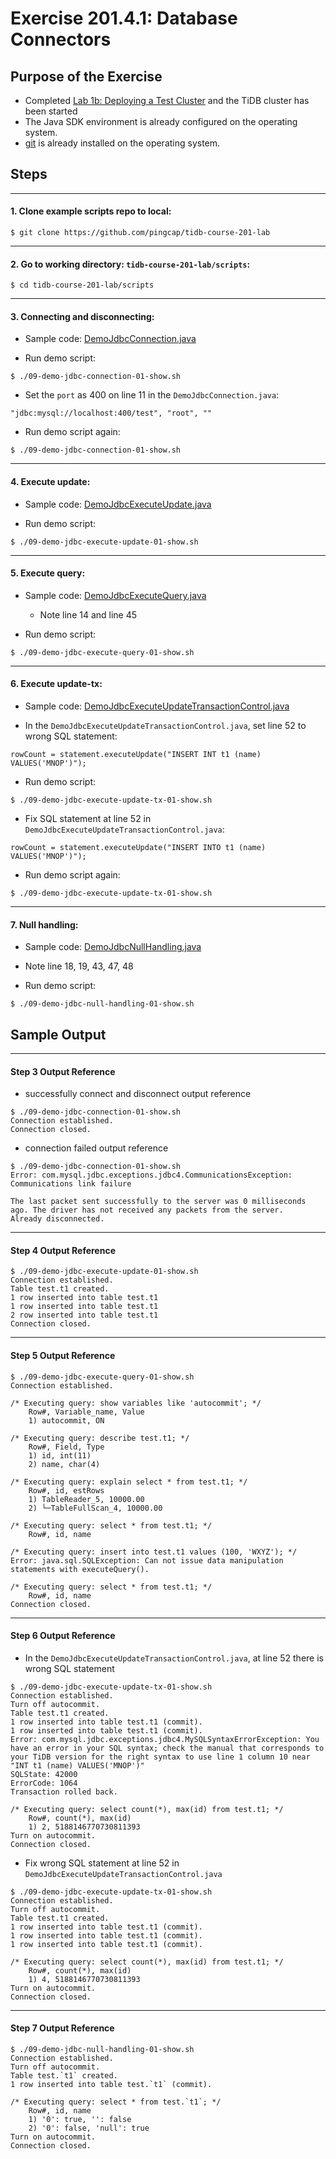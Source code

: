# Exercise 201.4.1: Database Connectors

## Purpose of the Exercise
+ Completed [Lab 1b: Deploying a Test Cluster](https://eng.edu.pingcap.com/unit/view/id:2467) and the TiDB cluster has been started
+ The Java SDK environment is already configured on the operating system.
+ [git](https://git-scm.com/) is already installed on the operating system.


## Steps

-----------------------------------------------
#### 1. Clone example scripts repo to local:
```
$ git clone https://github.com/pingcap/tidb-course-201-lab
```

-----------------------------------------------
#### 2. Go to working directory: `tidb-course-201-lab/scripts`:
```
$ cd tidb-course-201-lab/scripts
```

-----------------------------------------------
#### 3. Connecting and disconnecting:
+ Sample code:
[DemoJdbcConnection.java](https://github.com/pingcap/tidb-course-201-lab/blob/master/scripts/DemoJdbcConnection.java)

+ Run demo script:
```
$ ./09-demo-jdbc-connection-01-show.sh
```

+ Set the `port` as 400 on line 11 in the `DemoJdbcConnection.java`:
```
"jdbc:mysql://localhost:400/test", "root", ""
```

+ Run demo script again:
```
$ ./09-demo-jdbc-connection-01-show.sh
```

-----------------------------------------------
#### 4. Execute update: 
+ Sample code:
[DemoJdbcExecuteUpdate.java](https://github.com/pingcap/tidb-course-201-lab/blob/master/scripts/DemoJdbcExecuteUpdate.java)

+ Run demo script:
```
$ ./09-demo-jdbc-execute-update-01-show.sh
```

-----------------------------------------------
#### 5. Execute query:
+ Sample code:
[DemoJdbcExecuteQuery.java](https://github.com/pingcap/tidb-course-201-lab/blob/master/scripts/DemoJdbcExecuteQuery.java)
  + Note line 14 and line 45

+ Run demo script:
```
$ ./09-demo-jdbc-execute-query-01-show.sh
```

-----------------------------------------------
#### 6. Execute update-tx:
+ Sample code:
[DemoJdbcExecuteUpdateTransactionControl.java](https://github.com/pingcap/tidb-course-201-lab/blob/master/scripts/DemoJdbcExecuteUpdateTransactionControl.java)

+  In the `DemoJdbcExecuteUpdateTransactionControl.java`, set line 52 to wrong SQL statement:
```
rowCount = statement.executeUpdate("INSERT INT t1 (name) VALUES('MNOP')");
```

+ Run demo script:
```
$ ./09-demo-jdbc-execute-update-tx-01-show.sh 
```

+ Fix SQL statement at line 52 in `DemoJdbcExecuteUpdateTransactionControl.java`:
```
rowCount = statement.executeUpdate("INSERT INTO t1 (name) VALUES('MNOP')");
```

+ Run demo script again:
```
$ ./09-demo-jdbc-execute-update-tx-01-show.sh 
```

-----------------------------------------------
#### 7. Null handling:
+ Sample code:
[DemoJdbcNullHandling.java](https://github.com/pingcap/tidb-course-201-lab/blob/master/scripts/DemoJdbcNullHandling.java)
+ Note line 18, 19, 43, 47, 48


+ Run demo script:
```
$ ./09-demo-jdbc-null-handling-01-show.sh
```

## Sample Output

-----------------------------------------------
#### Step 3 Output Reference
+ successfully connect and disconnect output reference
```
$ ./09-demo-jdbc-connection-01-show.sh
Connection established.
Connection closed.
```

+ connection failed output reference
```
$ ./09-demo-jdbc-connection-01-show.sh
Error: com.mysql.jdbc.exceptions.jdbc4.CommunicationsException: Communications link failure

The last packet sent successfully to the server was 0 milliseconds ago. The driver has not received any packets from the server.
Already disconnected.
```

-----------------------------------------------
#### Step 4 Output Reference
```
$ ./09-demo-jdbc-execute-update-01-show.sh
Connection established.
Table test.t1 created.
1 row inserted into table test.t1
1 row inserted into table test.t1
2 row inserted into table test.t1
Connection closed.
```

-----------------------------------------------
#### Step 5 Output Reference
```
$ ./09-demo-jdbc-execute-query-01-show.sh
Connection established.

/* Executing query: show variables like 'autocommit'; */
	Row#, Variable_name, Value
	1) autocommit, ON

/* Executing query: describe test.t1; */
	Row#, Field, Type
	1) id, int(11)
	2) name, char(4)

/* Executing query: explain select * from test.t1; */
	Row#, id, estRows
	1) TableReader_5, 10000.00
	2) └─TableFullScan_4, 10000.00

/* Executing query: select * from test.t1; */
	Row#, id, name

/* Executing query: insert into test.t1 values (100, 'WXYZ'); */
Error: java.sql.SQLException: Can not issue data manipulation statements with executeQuery().

/* Executing query: select * from test.t1; */
	Row#, id, name
Connection closed.
```

-----------------------------------------------
#### Step 6 Output Reference
+ In the `DemoJdbcExecuteUpdateTransactionControl.java`, at line 52 there is wrong SQL statement
```
$ ./09-demo-jdbc-execute-update-tx-01-show.sh 
Connection established.
Turn off autocommit.
Table test.t1 created.
1 row inserted into table test.t1 (commit).
1 row inserted into table test.t1 (commit).
Error: com.mysql.jdbc.exceptions.jdbc4.MySQLSyntaxErrorException: You have an error in your SQL syntax; check the manual that corresponds to your TiDB version for the right syntax to use line 1 column 10 near "INT t1 (name) VALUES('MNOP')" 
SQLState: 42000
ErrorCode: 1064
Transaction rolled back.

/* Executing query: select count(*), max(id) from test.t1; */
	Row#, count(*), max(id)
	1) 2, 5188146770730811393
Turn on autocommit.
Connection closed.
```

+ Fix wrong SQL statement at line 52 in `DemoJdbcExecuteUpdateTransactionControl.java`
```
$ ./09-demo-jdbc-execute-update-tx-01-show.sh 
Connection established.
Turn off autocommit.
Table test.t1 created.
1 row inserted into table test.t1 (commit).
1 row inserted into table test.t1 (commit).
1 row inserted into table test.t1 (commit).

/* Executing query: select count(*), max(id) from test.t1; */
	Row#, count(*), max(id)
	1) 4, 5188146770730811393
Turn on autocommit.
Connection closed.
```

-----------------------------------------------
#### Step 7 Output Reference
```
$ ./09-demo-jdbc-null-handling-01-show.sh
Connection established.
Turn off autocommit.
Table test.`t1` created.
1 row inserted into table test.`t1` (commit).

/* Executing query: select * from test.`t1`; */
	Row#, id, name
	1) '0': true, '': false
	2) '0': false, 'null': true
Turn on autocommit.
Connection closed.
```